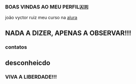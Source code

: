### BOAS VINDAS AO MEU PERFIL🇦🇷
joão vyctor ruiz 
meu curso na [alura](https://www.alura.com.br/)
## NADA A DIZER, APENAS A OBSERVAR!!! ###
### contatos ###
## desconheicdo ##
### VIVA A LIBERDADE!!! ###
